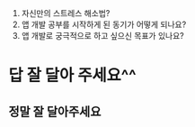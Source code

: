 1. 자신만의 스트레스 해소법?
2. 앱 개발 공부를 시작하게 된 동기가 어떻게 되나요?
3. 앱 개발로 궁극적으로 하고 싶으신 목표가 있나요?

# 답 잘 달아 주세요^^
## 정말 잘 달아주세요